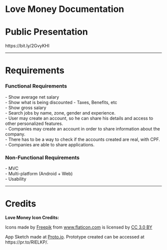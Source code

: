 # Love Money Documentation

<h1>Public Presentation</h1>
<p>https://bit.ly/2GvyKHI</p>
<hr>

<h1>Requirements</h1>
<h3>Functional Requirements</h3>
- Show average net salary <br>
- Show what is being discounted - Taxes, Benefits, etc <br>
- Show gross salary <br>
- Search jobs by name, zone, gender and experience. <br>
- User may create an account, so he can share his details and access to other personalized features.<br>
- Companies may create an account in order to share information about the company.<br>
- There has to be a way to check if the accounts created are real, with CPF.<br>
- Companies are able to share applications.<br>

<h3>Non-Functional Requirements</h3>
- MVC<br>
- Multi-platform (Android + Web)<br>
- Usability<br>

<hr>
<h1>Credits</h1>
<p><b>Love Money Icon Credits:</b> <div>Icons made by <a href="http://www.freepik.com" title="Freepik">Freepik</a> from <a href="https://www.flaticon.com/" title="Flaticon">www.flaticon.com</a> is licensed by <a href="http://creativecommons.org/licenses/by/3.0/" title="Creative Commons BY 3.0" target="_blank">CC 3.0 BY</a></div> </p>
<p>App Sketch made at <a href="https://proto.io/" title="Proto.io">Proto.io</a>. Prototype created can be accessed at https://pr.to/RIELKP/.</p>
